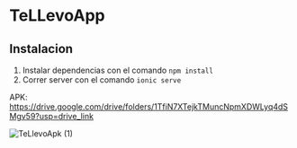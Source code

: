 # TeLLevoApp

## Instalacion

1. Instalar dependencias con el comando `npm install`
2. Correr server con el comando `ionic serve`

APK:
https://drive.google.com/drive/folders/1TfiN7XTejkTMuncNpmXDWLyq4dSMgv59?usp=drive_link

![TeLlevoApk (1)](https://github.com/dannnae/TeLLevoApp/assets/106988054/ea294026-5e71-4510-9a63-840e52ea1c65)
